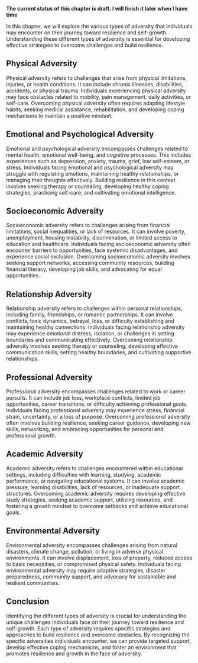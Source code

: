 **The current status of this chapter is draft. I will finish it later when I have time**

In this chapter, we will explore the various types of adversity that individuals may encounter on their journey toward resilience and self-growth. Understanding these different types of adversity is essential for developing effective strategies to overcome challenges and build resilience.

Physical Adversity
------------------

Physical adversity refers to challenges that arise from physical limitations, injuries, or health conditions. It can include chronic illnesses, disabilities, accidents, or physical trauma. Individuals experiencing physical adversity may face obstacles related to mobility, pain management, daily activities, or self-care. Overcoming physical adversity often requires adapting lifestyle habits, seeking medical assistance, rehabilitation, and developing coping mechanisms to maintain a positive mindset.

Emotional and Psychological Adversity
-------------------------------------

Emotional and psychological adversity encompasses challenges related to mental health, emotional well-being, and cognitive processes. This includes experiences such as depression, anxiety, trauma, grief, low self-esteem, or stress. Individuals facing emotional and psychological adversity may struggle with regulating emotions, maintaining healthy relationships, or managing their thoughts effectively. Building resilience in this context involves seeking therapy or counseling, developing healthy coping strategies, practicing self-care, and cultivating emotional intelligence.

Socioeconomic Adversity
-----------------------

Socioeconomic adversity refers to challenges arising from financial limitations, social inequalities, or lack of resources. It can involve poverty, unemployment, housing instability, discrimination, or limited access to education and healthcare. Individuals facing socioeconomic adversity often encounter barriers to opportunities, face systemic disadvantages, and experience social exclusion. Overcoming socioeconomic adversity involves seeking support networks, accessing community resources, building financial literacy, developing job skills, and advocating for equal opportunities.

Relationship Adversity
----------------------

Relationship adversity refers to challenges within personal relationships, including family, friendships, or romantic partnerships. It can involve conflicts, toxic dynamics, betrayal, loss, or difficulty establishing and maintaining healthy connections. Individuals facing relationship adversity may experience emotional distress, isolation, or challenges in setting boundaries and communicating effectively. Overcoming relationship adversity involves seeking therapy or counseling, developing effective communication skills, setting healthy boundaries, and cultivating supportive relationships.

Professional Adversity
----------------------

Professional adversity encompasses challenges related to work or career pursuits. It can include job loss, workplace conflicts, limited job opportunities, career transitions, or difficulty achieving professional goals. Individuals facing professional adversity may experience stress, financial strain, uncertainty, or a loss of purpose. Overcoming professional adversity often involves building resilience, seeking career guidance, developing new skills, networking, and embracing opportunities for personal and professional growth.

Academic Adversity
------------------

Academic adversity refers to challenges encountered within educational settings, including difficulties with learning, studying, academic performance, or navigating educational systems. It can involve academic pressure, learning disabilities, lack of resources, or inadequate support structures. Overcoming academic adversity requires developing effective study strategies, seeking academic support, utilizing resources, and fostering a growth mindset to overcome setbacks and achieve educational goals.

Environmental Adversity
-----------------------

Environmental adversity encompasses challenges arising from natural disasters, climate change, pollution, or living in adverse physical environments. It can involve displacement, loss of property, reduced access to basic necessities, or compromised physical safety. Individuals facing environmental adversity may require adaptive strategies, disaster preparedness, community support, and advocacy for sustainable and resilient communities.

Conclusion
----------

Identifying the different types of adversity is crucial for understanding the unique challenges individuals face on their journey toward resilience and self-growth. Each type of adversity requires specific strategies and approaches to build resilience and overcome obstacles. By recognizing the specific adversities individuals encounter, we can provide targeted support, develop effective coping mechanisms, and foster an environment that promotes resilience and growth in the face of adversity.
